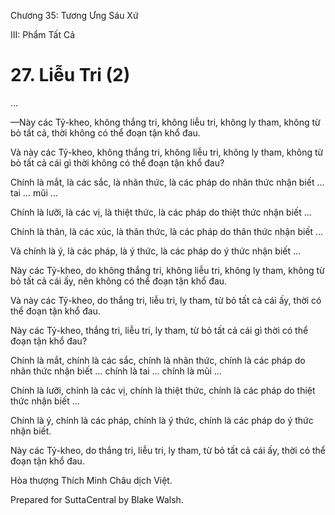  

Chương 35: Tương Ưng Sáu Xứ

III: Phẩm Tất Cả

# 27\. Liễu Tri (2)

…

—Này các Tỷ-kheo, không thắng tri, không liễu tri, không ly tham, không từ bỏ tất cả, thời không có thể đoạn tận khổ đau.

Và này các Tỷ-kheo, không thắng tri, không liễu tri, không ly tham, không từ bỏ tất cả cái gì thời không có thể đoạn tận khổ đau?

Chính là mắt, là các sắc, là nhãn thức, là các pháp do nhãn thức nhận biết … tai … mũi …

Chính là lưỡi, là các vị, là thiệt thức, là các pháp do thiệt thức nhận biết …

Chính là thân, là các xúc, là thân thức, là các pháp do thân thức nhận biết …

Và chính là ý, là các pháp, là ý thức, là các pháp do ý thức nhận biết …

Này các Tỷ-kheo, do không thắng tri, không liễu tri, không ly tham, không từ bỏ tất cả cái ấy, nên không có thể đoạn tận khổ đau.

Và này các Tỷ-kheo, do thắng tri, liễu tri, ly tham, từ bỏ tất cả cái ấy, thời có thể đoạn tận khổ đau.

Này các Tỷ-kheo, thắng tri, liễu tri, ly tham, từ bỏ tất cả cái gì thời có thể đoạn tận khổ đau?

Chính là mắt, chính là các sắc, chính là nhãn thức, chính là các pháp do nhãn thức nhận biết … chính là tai … chính là mũi …

Chính là lưỡi, chính là các vị, chính là thiệt thức, chính là các pháp do thiệt thức nhận biết …

Chính là ý, chính là các pháp, chính là ý thức, chính là các pháp do ý thức nhận biết.

Này các Tỷ-kheo, do thắng tri, liễu tri, ly tham, từ bỏ tất cả cái ấy, thời có thể đoạn tận khổ đau.

Hòa thượng Thích Minh Châu dịch Việt.

Prepared for SuttaCentral by Blake Walsh.